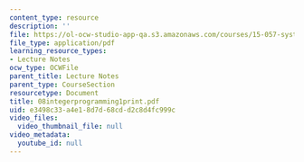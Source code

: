 ```yaml
---
content_type: resource
description: ''
file: https://ol-ocw-studio-app-qa.s3.amazonaws.com/courses/15-057-systems-optimization-spring-2003/e3498c33a4e18d7d68cdd2c8d4fc999c_08integerprogramming1print.pdf
file_type: application/pdf
learning_resource_types:
- Lecture Notes
ocw_type: OCWFile
parent_title: Lecture Notes
parent_type: CourseSection
resourcetype: Document
title: 08integerprogramming1print.pdf
uid: e3498c33-a4e1-8d7d-68cd-d2c8d4fc999c
video_files:
  video_thumbnail_file: null
video_metadata:
  youtube_id: null
---
```

